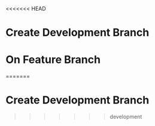 <<<<<<< HEAD
# Create Development Branch

# On Feature Branch
=======
# Create Development Branch
>>>>>>> development
